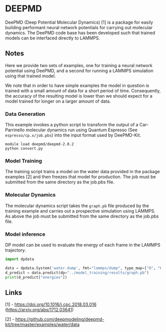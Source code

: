 # DEEPMD

DeePMD (Deep Potential Molecular Dynamics) [1] is a package for easily building
performant neural network potentials for carrying out molecular dynamics. The
DeePMD code base has been developed such that trained models can be interfaced
directly to LAMMPS.


## Notes

Here we provide two sets of examples, one for training a neural network
potential using DeePMD, and a second for running a LAMMPS simulation using that
trained model.

We note that in order to have simple examples the model in question is trained
with a small amount of data for a short period of time. Consequently, the
accuracy of the resulting model is lower than we should expect for a model
trained for longer on a larger amount of data.


### Data Generation

This example invokes a python script to transform the output of a Car-Parrinello
molecular dynamics run using Quantum Espresso (See `espresso/cp.x/job.pbs`) into
the input format used by DeePMD-Kit.

```
module load deepmd/deepmd-2.0.2
python convert.py
```

### Model Training

The training script trains a model on the water data provided in the package
examples [2] and then freezes that model for production. The job must be
submitted from the same directory as the job.pbs file.


### Molecular Dynamics

The molecular dynamics script takes the `graph.pb` file produced by the training
example and carries out a prospective simulation using LAMMPS. As above the job
must be submitted from the same directory as the job.pbs file.


### Model inference

DP model can be used to evaluate the energy of each frame in the LAMMPS
trajectory.

```py
import dpdata

data = dpdata.System('water.dump', fmt="lammps/dump", type_map=["O", "H"])
d_predict = data.predict(dp="../model_training/results/graph.pb")
print(d_predict["energies"])
```


## Links

[1] - https://doi.org/10.1016/j.cpc.2018.03.016 (https://arxiv.org/abs/1712.03641)

[2] - https://github.com/deepmodeling/deepmd-kit/tree/master/examples/water/data
